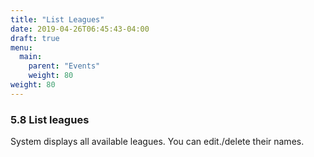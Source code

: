 ```yaml
---
title: "List Leagues"
date: 2019-04-26T06:45:43-04:00
draft: true
menu:
  main:
    parent: "Events"
    weight: 80
weight: 80
---
```


### 5.8 List leagues

System displays all available leagues. You can edit./delete their names.
